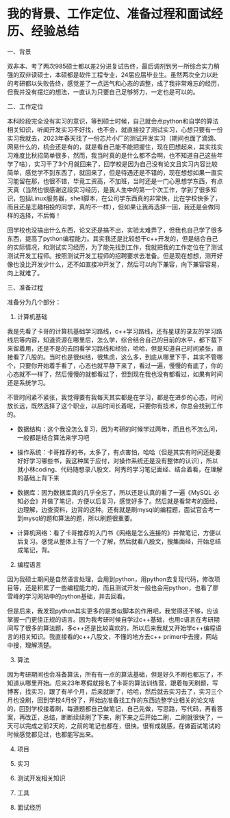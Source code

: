 # 我的背景、工作定位、准备过程和面试经历、经验总结

一、背景

​	双非本、考了两次985硕士都以差2分进复试告终，最后调剂到另一所综合实力稍强的双非读硕士，本硕都是软件工程专业，24届应届毕业生。虽然两次全力以赴的考研都以失败告终，感觉差了一点运气和心态的调整，成了我非常难忘的经历，但我并没有摆烂的想法，一直认为只要自己足够努力，一定也是可以的。

二、工作定位

​	本科阶段完全没有实习的意识，等到硕士时候，自己就会点python和自学的算法相关知识，听闻开发实习不好找，也不会，就直接投了测试实习，心想只要有一份实习我就去，2023年春天找了一份芯片小厂的测试开发实习（期间也面了滴滴、网易什么的，机会还是有的，就是看自己能不能把握住，现在回想起来，其实找实习难度比秋招简单很多，然而，我当时真的是什么都不会啊，也不知道自己这些年学了啥），实习干了3个月就回来了，回学校是因为自己没有论文且实习内容比较简单，感觉学不到东西了，就回来了，但是待遇还是不错的，现在想想如果一直实习能留在那，也很不错，毕竟工资高，不加班，当时还是一门心思想学东西，有点天真（当然也很感谢这段实习经历，是我人生中的第一个次工作，学到了很多知识，包括Linux服务器，shell脚本，在公司学东西真的非常快，比在学校快多了，而且还是志趣相投的同学，真的不一样），但如果让我再选择一回，我还是会做同样的选择，不后悔！

​	回学校也没搞出什么东西，论文还是搞不出，实验太难弄了，但我也自己学了很多东西，提高了python编程能力。其实我还是比较想干c++开发的，但是结合自己的实际情况，和测试实习经历，为了能先找到工作，我就把我的工作定位在了测试测试开发工程师。按照测试开发工程师的招聘要求去准备。但是现在想想，测开好像也没比开发少什么，还不如直接冲开发了，然后可以向下兼容，向下兼容容易，向上就难了。

三、准备过程

准备分为几个部分：

1. 计算机基础

​	我是先看了卡哥的计算机基础学习路线，c++学习路线，还有星球的录友的学习路线后等内容，知道资源在哪里后，怎么学，综合结合自己的目前的水平，都下载下来留着用，还是不是的去回看学习路线和经验，哈哈，但是知道自己时间紧张，直接看了八股的。当时也是很纠结，很焦虑，这么多，到底从哪里下手，其实不管哪个，只要你开始着手看了，心态也就平静下来了，看过一遍，慢慢的有底了，你的心态就不一样了，然后慢慢的就都看过了，但到现在我也没有都看过，如果有时间还是系统学习。

​	不管时间紧不紧张，我觉得要有我每天其实都是在学习，都是在进步的心态，时间放长远，既然选择了这个职业，以后时间长着呢，只要你有技术，你总会找到工作的。

- 数据结构：这个我没怎么复习，因为考研的时候学过两年，而且也不怎么问，一般都是结合算法来学习吧

- 操作系统：卡哥推荐的书，太多了，有点害怕，哈哈（但是其实有时间还是要好好学习哪些书，我这种属于应付，对操作系统还是没有整体的认识），所以就小林coding、代码随想录八股文、阿秀的学习笔记面经、结合着看，在理解的基础上背下来

- 数据库：因为数据库真的几乎全忘了，所以还是认真的看了一遍《MySQL 必知必会》并做了笔记，方便以后复习，感觉好多了。然后就是看常考的面经，边理解，边查资料，边背的这种。还有就是刷mysql的编程题，面试官会考一到mysql的题和算法的题，所以刷题很重要。

- 计算机网络：看了卡哥推荐的入门书《网络是怎么连接的》并做笔记，方便以后复习。感觉从整体上有了一个了解，然后就看八股文，搜集面经，开始总结成笔记，背。

2. 编程语言

​	因为我硕士期间是自然语言处理，会用到python，用python去复现代码，修改项目等，还是积累了一些编程能力的，而且测试开发一般也会用python，也看了廖雪峰的学习网站中的python基础，并去回看。

​	但是后来，我发现python其实更多的是类似脚本的作用吧，我觉得还不够，应该掌握一门更佳正规的语言。因为我考研时候自学过c++基础，也用c语言在考研期间写了很多的算法题，多c++还是比较喜欢的，所以后来我就又开始学c++编程语言的相关知识。我直接看的c++八股文，不懂的地方去c++ primer中去搜，网站中搜，理解清楚。

3. 算法

​	因为考研期间也会准备算法，所有有一点的算法基础，但是好久不刷也都忘了，不知道从哪里开始。后来23年寒假就报名了卡哥的算法训练营，跟着每天刷题，写博客，找实习，跟了有半个月，后来就断了，哈哈，然后就去实习去了，实习三个月也没刷，回到学校4月份了，开始边准备找工作的东西边整学业相关的论文啥的，回到学校接着刷，每道题都自己做笔记，自己先做，写思路，写代码，再看答案，再改正，总结，断断续续刷了下来，刷下来之后开始二刷，二刷就很快了，一天可以完成之前2天的，之前的笔记也都在，很快。很有成就感，在做面试笔试的时候感觉都见过，也都能写出来。



4. 项目



5. 实习



6. 测试开发相关知识



7. 工具



8. 面试经历